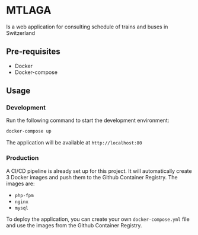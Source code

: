 # MTLAGA

Is a web application for consulting schedule of trains and buses in Switzerland

## Pre-requisites

- Docker
- Docker-compose

## Usage

### Development

Run the following command to start the development environment:

```bash
docker-compose up
```

The application will be available at `http://localhost:80`

### Production

A CI/CD pipeline is already set up for this project. It will automatically create 3 Docker images and push them to the Github Container Registry. The images are:

- `php-fpm`
- `nginx`
- `mysql`

To deploy the application, you can create your own `docker-compose.yml` file and use the images from the Github Container Registry.

